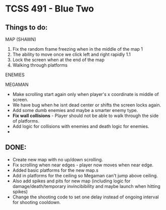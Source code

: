 TCSS 491 - Blue Two
==========================
Things to do:
-----------------------
MAP (SHAWN)
1. Fix the random frame freezing when in the middle of the map 1
  1. The ability to move once we click left and right rapidly 1.1
2. Lock the screen when at the end of the map
3. Walking through platforms 

ENEMIES

MEGAMAN



* Make scrolling start again only when player's x coordinate is middle of screen.
* We have bug when he isnt dead center or shifts the screen locks again. 
* Add some dumb enemies and maybe a smarter enemy type. 
* **Fix wall collisions** - Player should not be able to walk through the side of platforms.
* Add logic for collisions with enemies and death logic for enemies. 
* 



DONE: 
------------------------
* Create new map with no up/down scrolling.
* Fix scrolling when near edges - player now moves when near edge.
* Added basic platforms for the new map.s
* Add in platforms for the ceiling so Megaman can't jump above ceiling.
* Also add spikes and pits for new map (including logic for damage/death/temporary invincibibility and maybe launch when hitting spikes)
* Change the shooting code to set one delay instead of ongoing interval for shooting cooldown. 
